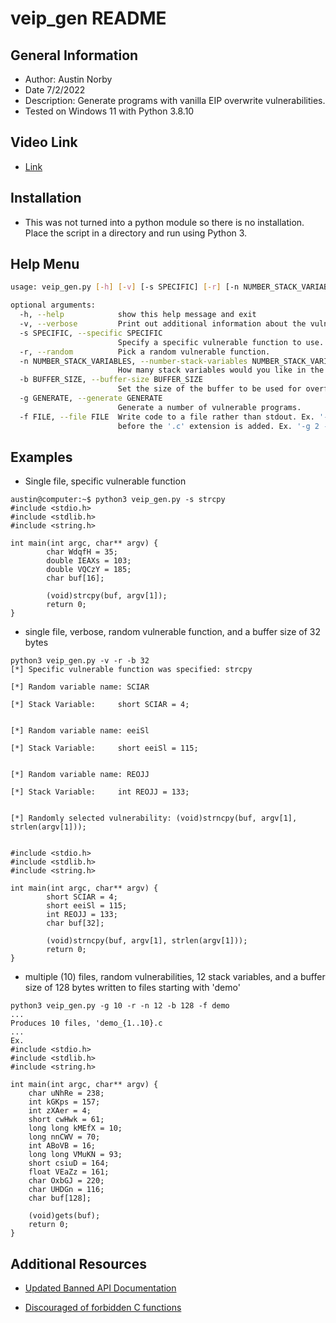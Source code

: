 # veip_gen README
## General Information
- Author: Austin Norby
- Date 7/2/2022
- Description: Generate programs with vanilla EIP overwrite vulnerabilities.
- Tested on Windows 11 with Python 3.8.10

## Video Link
- [Link](TODO)

## Installation
- This was not turned into a python module so there is no installation. Place the script in a directory and run using Python 3.

## Help Menu
```bash
usage: veip_gen.py [-h] [-v] [-s SPECIFIC] [-r] [-n NUMBER_STACK_VARIABLES] [-b BUFFER_SIZE] [-g GENERATE] [-f FILE]

optional arguments:
  -h, --help            show this help message and exit
  -v, --verbose         Print out additional information about the vulnerable code being generated.
  -s SPECIFIC, --specific SPECIFIC
                        Specify a specific vulnerable function to use. Options: strcpy, strncpy, strcat, sprintf, gets.
  -r, --random          Pick a random vulnerable function.
  -n NUMBER_STACK_VARIABLES, --number-stack-variables NUMBER_STACK_VARIABLES
                        How many stack variables would you like in the main() function. This will move the buffer address around on the stack to make vulnerable programs different.
  -b BUFFER_SIZE, --buffer-size BUFFER_SIZE
                        Set the size of the buffer to be used for overflows.
  -g GENERATE, --generate GENERATE
                        Generate a number of vulnerable programs.
  -f FILE, --file FILE  Write code to a file rather than stdout. Ex. '-f test' produces 'test.c'. If the -g (--generate) flag is used, a number will be appended to the file name given
                        before the '.c' extension is added. Ex. '-g 2 -f test' produces 'test_1.c' and 'test_2.c'.
```

## Examples
- Single file, specific vulnerable function
```
austin@computer:~$ python3 veip_gen.py -s strcpy
#include <stdio.h>
#include <stdlib.h>
#include <string.h>

int main(int argc, char** argv) {
        char WdqfH = 35;
        double IEAXs = 103;
        double VQCzY = 185;
        char buf[16];

        (void)strcpy(buf, argv[1]);
        return 0;
}
```
- single file, verbose, random vulnerable function, and a buffer size of 32 bytes
```
python3 veip_gen.py -v -r -b 32
[*] Specific vulnerable function was specified: strcpy

[*] Random variable name: SCIAR

[*] Stack Variable:     short SCIAR = 4;


[*] Random variable name: eeiSl

[*] Stack Variable:     short eeiSl = 115;


[*] Random variable name: REOJJ

[*] Stack Variable:     int REOJJ = 133;


[*] Randomly selected vulnerability: (void)strncpy(buf, argv[1], strlen(argv[1]));


#include <stdio.h>
#include <stdlib.h>
#include <string.h>

int main(int argc, char** argv) {
        short SCIAR = 4;
        short eeiSl = 115;
        int REOJJ = 133;
        char buf[32];

        (void)strncpy(buf, argv[1], strlen(argv[1]));
        return 0;
}
```
- multiple (10) files, random vulnerabilities, 12 stack variables, and a buffer size of 128 bytes written to files starting with 'demo'
```
python3 veip_gen.py -g 10 -r -n 12 -b 128 -f demo
...
Produces 10 files, 'demo_{1..10}.c
...
Ex.
#include <stdio.h>
#include <stdlib.h>
#include <string.h>

int main(int argc, char** argv) {
	char uNhRe = 238;
	int kGKps = 157;
	int zXAer = 4;
	short cwHwk = 61;
	long long kMEfX = 10;
	long nnCWV = 70;
	int ABoVB = 16;
	long long VMuKN = 93;
	short csiuD = 164;
	float VEaZz = 161;
	char OxbGJ = 220;
	char UHDGn = 116;
	char buf[128];

	(void)gets(buf);
	return 0;
}
```

## Additional Resources
- [Updated Banned API Documentation](https://www.microsoft.com/security/blog/2011/06/23/updated-banned-api-documentation-available/#:~:text=The%20most%20common%20examples%20of,%2C%20MD4%20and%20SHA%2D1)

- [Discouraged of forbidden C functions](https://libreswan.org/wiki/Discouraged_or_forbidden_C_functions)